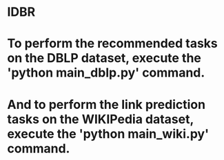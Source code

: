 # IDBR

# To perform the recommended tasks on the DBLP dataset, execute the 'python main_dblp.py' command.
# And to perform the link prediction tasks on the WIKIPedia dataset, execute the 'python main_wiki.py' command.
